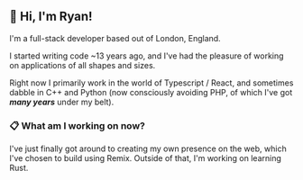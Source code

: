 ## 🚀 Hi, I'm Ryan!

I'm a full-stack developer based out of London, England.

I started writing code ~13 years ago, and I've had the pleasure of working on applications of all shapes and sizes.

Right now I primarily work in the world of Typescript / React, and sometimes dabble in C++ and Python (now consciously avoiding PHP, of which I've got **_many years_** under my belt).

### 📋 What am I working on now?

I've just finally got around to creating my own presence on the web, which I've chosen to build using Remix. Outside of that, I'm working on learning Rust.

<!--
**rcssdy/rcssdy** is a ✨ _special_ ✨ repository because its `README.md` (this file) appears on your GitHub profile.

Here are some ideas to get you started:

- 🔭 I’m currently working on ...
- 🌱 I’m currently learning ...
- 👯 I’m looking to collaborate on ...
- 🤔 I’m looking for help with ...
- 💬 Ask me about ...
- 📫 How to reach me: ...
- 😄 Pronouns: ...
- ⚡ Fun fact: ...
-->
